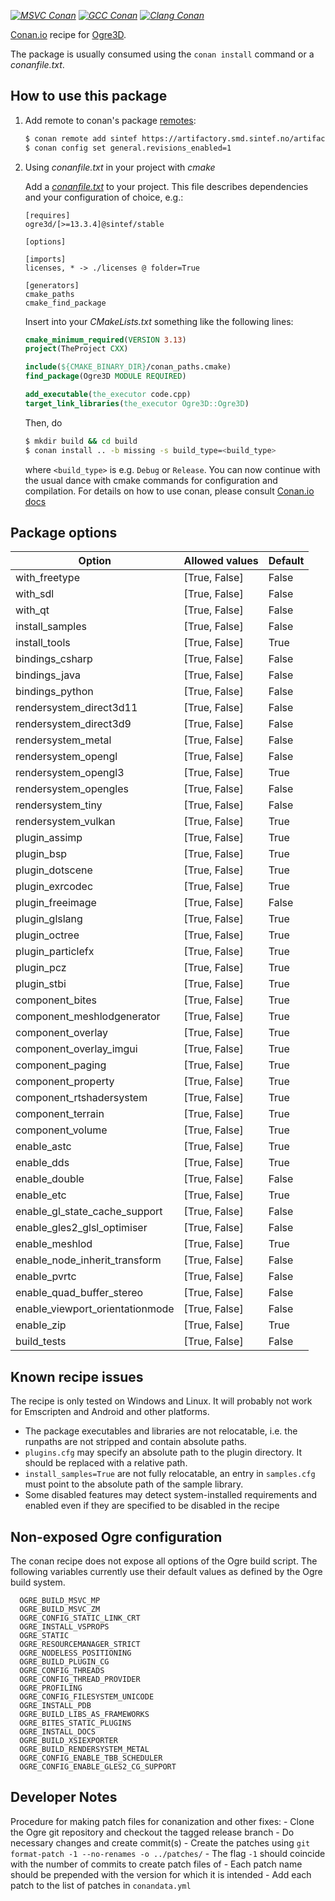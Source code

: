 [_![MSVC Conan](https://github.com/sintef-ocean/conan-ogre3d/workflows/MSVC%20Conan/badge.svg)_](https://github.com/sintef-ocean/conan-ogre3d/actions?query=workflow%3A%22MSVC+Conan%22)
[_![GCC Conan](https://github.com/sintef-ocean/conan-ogre3d/workflows/GCC%20Conan/badge.svg)_](https://github.com/sintef-ocean/conan-ogre3d/actions?query=workflow%3A%22GCC+Conan%22)
[_![Clang Conan](https://github.com/sintef-ocean/conan-ogre3d/workflows/Clang%20Conan/badge.svg)_](https://github.com/sintef-ocean/conan-ogre3d/actions?query=workflow%3A%22Clang+Conan%22)

[Conan.io](https://conan.io) recipe for [Ogre3D](https://www.ogre3d.org).

The package is usually consumed using the `conan install` command or a *conanfile.txt*.

## How to use this package

1. Add remote to conan's package [remotes](https://docs.conan.io/en/latest/reference/commands/misc/remote.html?highlight=remotes):

   ```bash
   $ conan remote add sintef https://artifactory.smd.sintef.no/artifactory/api/conan/conan-local # only for freeimage [discouraged]
   $ conan config set general.revisions_enabled=1
   ```

2. Using *conanfile.txt* in your project with *cmake*

   Add a [*conanfile.txt*](http://docs.conan.io/en/latest/reference/conanfile_txt.html) to your project. This file describes dependencies and your configuration of choice, e.g.:

   ```
   [requires]
   ogre3d/[>=13.3.4]@sintef/stable

   [options]

   [imports]
   licenses, * -> ./licenses @ folder=True

   [generators]
   cmake_paths
   cmake_find_package
   ```
   Insert into your *CMakeLists.txt* something like the following lines:
   ```cmake
   cmake_minimum_required(VERSION 3.13)
   project(TheProject CXX)

   include(${CMAKE_BINARY_DIR}/conan_paths.cmake)
   find_package(Ogre3D MODULE REQUIRED)

   add_executable(the_executor code.cpp)
   target_link_libraries(the_executor Ogre3D::Ogre3D)
   ```
   Then, do
   ```bash
   $ mkdir build && cd build
   $ conan install .. -b missing -s build_type=<build_type>
   ```
   where `<build_type>` is e.g. `Debug` or `Release`.
   You can now continue with the usual dance with cmake commands for configuration and
   compilation. For details on how to use conan, please consult [Conan.io docs](http://docs.conan.io/en/latest/)

## Package options

| Option                          | Allowed values     | Default |
| ---                             | ---                | ---    |
| with_freetype                   | [True, False]      | False  |
| with_sdl                        | [True, False]      | False  |
| with_qt                         | [True, False]      | False  |
| install_samples                 | [True, False]      | False  |
| install_tools                   | [True, False]      | True   |
| bindings_csharp                 | [True, False]      | False  |
| bindings_java                   | [True, False]      | False  |
| bindings_python                 | [True, False]      | False  |
| rendersystem_direct3d11         | [True, False]      | False  |
| rendersystem_direct3d9          | [True, False]      | False  |
| rendersystem_metal              | [True, False]      | False  |
| rendersystem_opengl             | [True, False]      | False  |
| rendersystem_opengl3            | [True, False]      | True   |
| rendersystem_opengles           | [True, False]      | False  |
| rendersystem_tiny               | [True, False]      | False  |
| rendersystem_vulkan             | [True, False]      | True   |
| plugin_assimp                   | [True, False]      | True   |
| plugin_bsp                      | [True, False]      | True   |
| plugin_dotscene                 | [True, False]      | True   |
| plugin_exrcodec                 | [True, False]      | True   |
| plugin_freeimage                | [True, False]      | False  |
| plugin_glslang                  | [True, False]      | True   |
| plugin_octree                   | [True, False]      | True   |
| plugin_particlefx               | [True, False]      | True   |
| plugin_pcz                      | [True, False]      | True   |
| plugin_stbi                     | [True, False]      | True   |
| component_bites                 | [True, False]      | True   |
| component_meshlodgenerator      | [True, False]      | True   |
| component_overlay               | [True, False]      | True   |
| component_overlay_imgui         | [True, False]      | True   |
| component_paging                | [True, False]      | True   |
| component_property              | [True, False]      | True   |
| component_rtshadersystem        | [True, False]      | True   |
| component_terrain               | [True, False]      | True   |
| component_volume                | [True, False]      | True   |
| enable_astc                     | [True, False]      | True   |
| enable_dds                      | [True, False]      | True   |
| enable_double                   | [True, False]      | False  |
| enable_etc                      | [True, False]      | True   |
| enable_gl_state_cache_support   | [True, False]      | False  |
| enable_gles2_glsl_optimiser     | [True, False]      | False  |
| enable_meshlod                  | [True, False]      | True   |
| enable_node_inherit_transform   | [True, False]      | False  |
| enable_pvrtc                    | [True, False]      | False  |
| enable_quad_buffer_stereo       | [True, False]      | False  |
| enable_viewport_orientationmode | [True, False]      | False  |
| enable_zip                      | [True, False]      | True   |
| build_tests                     | [True, False]      | False  |


## Known recipe issues

  The recipe is only tested on Windows and Linux. It will probably not work for Emscripten
  and Android and other platforms.
  - The package executables and libraries are not relocatable, i.e. the runpaths are not stripped and contain absolute paths.
  - `plugins.cfg` may specify an absolute path to the plugin directory. It should be replaced with a relative path.
  - `install_samples=True` are not fully relocatable, an entry in `samples.cfg` must point to the absolute path of the sample library.
  - Some disabled features may detect system-installed requirements and enabled even if they are specified to be disabled in the recipe

## Non-exposed Ogre configuration

  The conan recipe does not expose all options of the Ogre build script. The following
  variables currently use their default values as defined by the Ogre build system.
  ```
    OGRE_BUILD_MSVC_MP
    OGRE_BUILD_MSVC_ZM
    OGRE_CONFIG_STATIC_LINK_CRT
    OGRE_INSTALL_VSPROPS
    OGRE_STATIC
    OGRE_RESOURCEMANAGER_STRICT
    OGRE_NODELESS_POSITIONING
    OGRE_BUILD_PLUGIN_CG
    OGRE_CONFIG_THREADS
    OGRE_CONFIG_THREAD_PROVIDER
    OGRE_PROFILING
    OGRE_CONFIG_FILESYSTEM_UNICODE
    OGRE_INSTALL_PDB
    OGRE_BUILD_LIBS_AS_FRAMEWORKS
    OGRE_BITES_STATIC_PLUGINS
    OGRE_INSTALL_DOCS
    OGRE_BUILD_XSIEXPORTER
    OGRE_BUILD_RENDERSYSTEM_METAL
    OGRE_CONFIG_ENABLE_TBB_SCHEDULER
    OGRE_CONFIG_ENABLE_GLES2_CG_SUPPORT
  ```

## Developer Notes

  Procedure for making patch files for conanization and other fixes:
    - Clone the Ogre git repository and checkout the tagged release branch
    - Do necessary changes and create commit(s)
    - Create the patches using `git format-patch -1 --no-renames -o ../patches/`
    - The flag `-1` should coincide with the number of commits to create patch files of
    - Each patch name should be prepended with the version for which it is intended
    - Add each patch to the list of patches in `conandata.yml`

